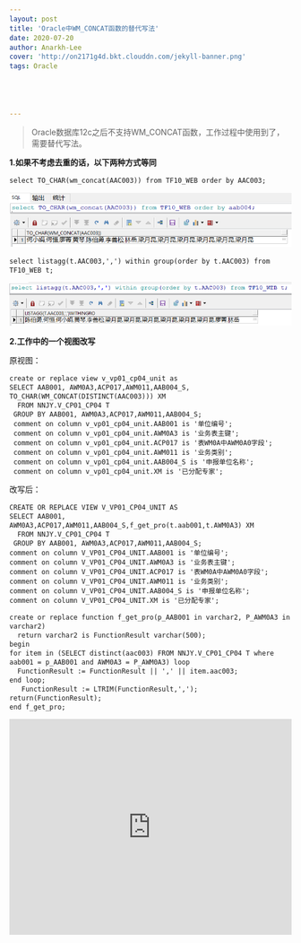 ```yaml
---
layout: post
title: 'Oracle中WM_CONCAT函数的替代写法'
date: 2020-07-20
author: Anarkh-Lee
cover: 'http://on2171g4d.bkt.clouddn.com/jekyll-banner.png'
tags: Oracle




---
```


> Oracle数据库12c之后不支持WM_CONCAT函数，工作过程中使用到了，需要替代写法。

**1.如果不考虑去重的话，以下两种方式等同**

```plsql
select TO_CHAR(wm_concat(AAC003)) from TF10_WEB order by AAC003;
```

![](.\img\wm_concat1.png)

```plsql
select listagg(t.AAC003,',') within group(order by t.AAC003) from TF10_WEB t;
```

![](.\img\wm_concat2.png)

**2.工作中的一个视图改写**

原视图：

```plsql
create or replace view v_vp01_cp04_unit as
SELECT AAB001, AWM0A3,ACP017,AWM011,AAB004_S, TO_CHAR(WM_CONCAT(DISTINCT(AAC003))) XM
  FROM NNJY.V_CP01_CP04 T
 GROUP BY AAB001, AWM0A3,ACP017,AWM011,AAB004_S;
 comment on column v_vp01_cp04_unit.AAB001 is '单位编号';
 comment on column v_vp01_cp04_unit.AWM0A3 is '业务表主键';
 comment on column v_vp01_cp04_unit.ACP017 is '表WM0A中AWM0A0字段';
 comment on column v_vp01_cp04_unit.AWM011 is '业务类别';
 comment on column v_vp01_cp04_unit.AAB004_S is '申报单位名称';
 comment on column v_vp01_cp04_unit.XM is '已分配专家';
```



改写后：

```plsql
CREATE OR REPLACE VIEW V_VP01_CP04_UNIT AS
SELECT AAB001, AWM0A3,ACP017,AWM011,AAB004_S,f_get_pro(t.aab001,t.AWM0A3) XM
  FROM NNJY.V_CP01_CP04 T
 GROUP BY AAB001, AWM0A3,ACP017,AWM011,AAB004_S;
comment on column V_VP01_CP04_UNIT.AAB001 is '单位编号';
comment on column V_VP01_CP04_UNIT.AWM0A3 is '业务表主键';
comment on column V_VP01_CP04_UNIT.ACP017 is '表WM0A中AWM0A0字段';
comment on column V_VP01_CP04_UNIT.AWM011 is '业务类别';
comment on column V_VP01_CP04_UNIT.AAB004_S is '申报单位名称';
comment on column V_VP01_CP04_UNIT.XM is '已分配专家';
```

```plsql
create or replace function f_get_pro(p_AAB001 in varchar2, P_AWM0A3 in varchar2)
  return varchar2 is FunctionResult varchar(500);
begin
for item in (SELECT distinct(aac003) FROM NNJY.V_CP01_CP04 T where aab001 = p_AAB001 and AWM0A3 = P_AWM0A3) loop 
  FunctionResult := FunctionResult || ',' || item.aac003;
end loop; 
   FunctionResult := LTRIM(FunctionResult,',');
return(FunctionResult);
end f_get_pro;

```

<iframe type="text/html" width="100%" height="385" src="http://www.youtube.com/embed/gfmjMWjn-Xg" frameborder="0"></iframe>